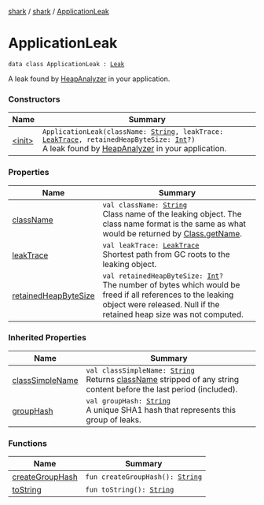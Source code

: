 [shark](../../index.md) / [shark](../index.md) / [ApplicationLeak](./index.md)

# ApplicationLeak

`data class ApplicationLeak : `[`Leak`](../-leak/index.md)

A leak found by [HeapAnalyzer](../-heap-analyzer/index.md) in your application.

### Constructors

| Name | Summary |
|---|---|
| [&lt;init&gt;](-init-.md) | `ApplicationLeak(className: `[`String`](https://kotlinlang.org/api/latest/jvm/stdlib/kotlin/-string/index.html)`, leakTrace: `[`LeakTrace`](../-leak-trace/index.md)`, retainedHeapByteSize: `[`Int`](https://kotlinlang.org/api/latest/jvm/stdlib/kotlin/-int/index.html)`?)`<br>A leak found by [HeapAnalyzer](../-heap-analyzer/index.md) in your application. |

### Properties

| Name | Summary |
|---|---|
| [className](class-name.md) | `val className: `[`String`](https://kotlinlang.org/api/latest/jvm/stdlib/kotlin/-string/index.html)<br>Class name of the leaking object. The class name format is the same as what would be returned by [Class.getName](https://docs.oracle.com/javase/6/docs/api/java/lang/Class.html#getName()). |
| [leakTrace](leak-trace.md) | `val leakTrace: `[`LeakTrace`](../-leak-trace/index.md)<br>Shortest path from GC roots to the leaking object. |
| [retainedHeapByteSize](retained-heap-byte-size.md) | `val retainedHeapByteSize: `[`Int`](https://kotlinlang.org/api/latest/jvm/stdlib/kotlin/-int/index.html)`?`<br>The number of bytes which would be freed if all references to the leaking object were released. Null if the retained heap size was not computed. |

### Inherited Properties

| Name | Summary |
|---|---|
| [classSimpleName](../-leak/class-simple-name.md) | `val classSimpleName: `[`String`](https://kotlinlang.org/api/latest/jvm/stdlib/kotlin/-string/index.html)<br>Returns [className](../-leak/class-name.md) stripped of any string content before the last period (included). |
| [groupHash](../-leak/group-hash.md) | `val groupHash: `[`String`](https://kotlinlang.org/api/latest/jvm/stdlib/kotlin/-string/index.html)<br>A unique SHA1 hash that represents this group of leaks. |

### Functions

| Name | Summary |
|---|---|
| [createGroupHash](create-group-hash.md) | `fun createGroupHash(): `[`String`](https://kotlinlang.org/api/latest/jvm/stdlib/kotlin/-string/index.html) |
| [toString](to-string.md) | `fun toString(): `[`String`](https://kotlinlang.org/api/latest/jvm/stdlib/kotlin/-string/index.html) |
